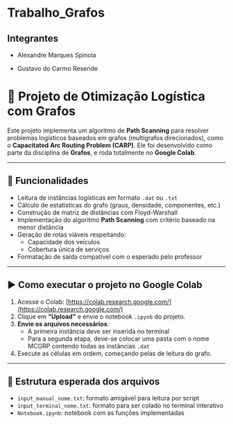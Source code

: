 # Trabalho_Grafos

## Integrantes

- Alexandre Marques Spinola

- Gustavo do Carmo Resende

# 🚚 Projeto de Otimização Logística com Grafos

Este projeto implementa um algoritmo de **Path Scanning** para resolver problemas logísticos baseados em grafos (multigrafos direcionados), como o **Capacitated Arc Routing Problem (CARP)**. Ele foi desenvolvido como parte da disciplina de **Grafos**, e roda totalmente no **Google Colab**.

---

## 📌 Funcionalidades

- Leitura de instâncias logísticas em formato `.dat` ou `.txt`
- Cálculo de estatísticas do grafo (graus, densidade, componentes, etc.)
- Construção de matriz de distâncias com Floyd-Warshall
- Implementação do algoritmo **Path Scanning** com critério baseado na menor distância
- Geração de rotas viáveis respeitando:
  - Capacidade dos veículos
  - Cobertura única de serviços
- Formatação de saída compatível com o esperado pelo professor

---

## ▶️ Como executar o projeto no Google Colab

1. Acesse o Colab: [https://colab.research.google.com/](https://colab.research.google.com/)
2. Clique em **"Upload"** e envie o notebook `.ipynb` do projeto.
3. **Envie os arquivos necessários**:
   - A primeira instância deve ser inserida no terminal 
   - Para a segunda etapa, deve-se colocar uma pasta com o nome MCGRP contendo todas as instâncias `.dat`
4. Execute as células em ordem, começando pelas de leitura do grafo.

---

## 📁 Estrutura esperada dos arquivos

- `input_manual_nome.txt`: formato amigável para leitura por script
- `input_terminal_nome.txt`: formato para ser colado no terminal interativo
- `Notebook.ipynb`: notebook com as funções implementadas
